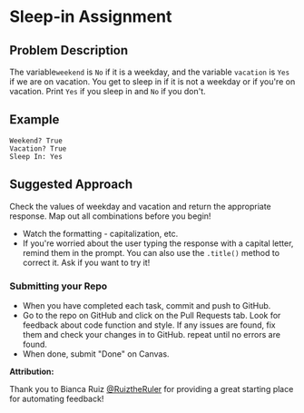 # Sleep-in Assignment  

## Problem Description
The variable`weekend` is `No` if it is a weekday, and the variable `vacation` is `Yes` if we are on vacation. 
You get to sleep in if it is not a weekday or if you're on vacation. Print `Yes` if you sleep in and `No` if you don't.

## Example
```
Weekend? True
Vacation? True
Sleep In: Yes
```

## Suggested Approach
Check the values of weekday and vacation and return the appropriate response. Map out all combinations before you begin!
* Watch the formatting - capitalization, etc.
* If you're worried about the user typing the response with a capital letter, remind them in the prompt. You can also use the `.title()` method to correct it. Ask if you want to try it!

### Submitting your Repo
* When you have completed each task, commit and push to GitHub.
* Go to the repo on GitHub and click on the Pull Requests tab. Look for feedback about code function and style. If any issues are found, fix them and check your changes in to GitHub. repeat until no errors are found.
* When done, submit "Done" on Canvas.


**Attribution:**

Thank you to Bianca Ruiz [@RuiztheRuler](https://github.com/RuizTheRuler) for providing a great starting place for automating feedback!
